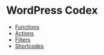 # WordPress Codex
* [Functions](https://codex.wordpress.org/Function_Reference)
* [Actions](https://codex.wordpress.org/Plugin_API/Action_Reference)
* [Filters](https://codex.wordpress.org/Plugin_API/Filter_Reference)
* [Shortcodes](https://codex.wordpress.org/Shortcode_API)

